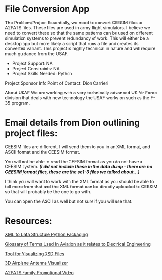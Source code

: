 # File Conversion App

The Problem/Project
Essentially, we need to convert CEESIM files to A2PATS files. These files are used in army flight simulators. I believe we need to convert these so that the same patterns can be used on different simulation systems to prevent redundancy of work. This will either be a desktop app but more likely a script that runs a file and creates its converted variant. This project is highly technical in nature and will require much guidance from the USAF.

- Project Support: NA
- Project Constraints: NA
- Project Skills Needed: Python

Project Sponsor Info
Point of Contact: Dion Carrieri

About USAF
We are working with a very technically advanced US Air Force division that deals with new technology the USAF works on such as the F-35 program.



# Email details from Dion outlining project files:

CEESIM files are different. I will send them to you in an XML format, and ASCII format and the CEESIM format.

You will not be able to read the CEESIM format as you do not have a CEESIM system. __*(I did not include these in the data dump - there are no CEESIM format files, these are the sc1-3 files we talked about...)*__

I think you will want to work with the XML format as you should be able to tell more from that and the XML format can be directly uploaded to CEESIM so that will probably be the one to go with.

You can open the ASCII as well but not sure if you will use that.

# Resources:

[XML to Data Structure Python Packaging](http://pyxb.sourceforge.net/)

[Glossary of Terms Used In Aviation as it relates to Electrical Engineering](https://www.radartutorial.eu/index.en.html)

[Tool for Visualizing XSD Files](http://visualxsd.com/)

[3D Airplane Antenna Visualizer](https://www.youtube.com/watch?v=jtxXOfzPdK4&ab_channel=TheVindicators)

[A2PATS Family Promotional Video](https://www.youtube.com/watch?v=xBHQJwdqe58&ab_channel=textronsystems)

